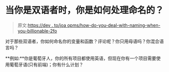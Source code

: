 # 当你是双语者时，你是如何处理命名的？

> 原文:[https://dev . to/joa opms/how-do-you-deal-with-naming-when-you-billionable-2fo](https://dev.to/joaopms/how-do-you-deal-with-naming-when-youre-bilingual-2fo)

对于那些双语者，你如何命名你的变量和函数？评论呢？你只用母语吗？你混合语言吗？

**例如:**你是葡萄牙人，你的所有项目都使用英语，但现在你有一个项目需要使用葡萄牙语(只有前端)；你有什么计划？